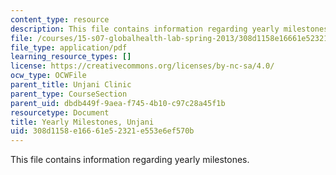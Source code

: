 ```yaml
---
content_type: resource
description: This file contains information regarding yearly milestones.
file: /courses/15-s07-globalhealth-lab-spring-2013/308d1158e16661e52321e553e6ef570b_MIT15_S07S13_yearl_mi_unj.pdf
file_type: application/pdf
learning_resource_types: []
license: https://creativecommons.org/licenses/by-nc-sa/4.0/
ocw_type: OCWFile
parent_title: Unjani Clinic
parent_type: CourseSection
parent_uid: dbdb449f-9aea-f745-4b10-c97c28a45f1b
resourcetype: Document
title: Yearly Milestones, Unjani
uid: 308d1158-e166-61e5-2321-e553e6ef570b
---
```

This file contains information regarding yearly milestones.
